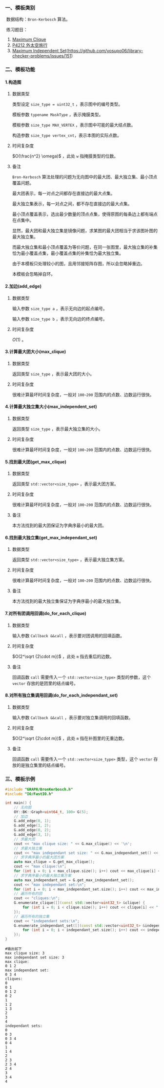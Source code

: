 ### 一、模板类别

​	数据结构：`Bron-Kerbosch` 算法。

​	练习题目：

1. [Maximum Clique](https://acm.hdu.edu.cn/showproblem.php?pid=1530)
2. [P4212 外太空旅行](https://www.luogu.com.cn/problem/P4212)
3. [Maximum Independent Set](https://judge.yosupo.jp/problem/maximum_independent_set)(https://github.com/yosupo06/library-checker-problems/issues/151)


### 二、模板功能

#### 1.构造图

1. 数据类型

   类型设定 `size_type = uint32_t` ，表示图中的编号类型。

   模板参数 `typename MaskType` ，表示掩膜类型。

   模板参数 `size_type MAX_VERTEX` ，表示图中可能的最大结点数。

   构造参数 `size_type vertex_cnt`​ ，表示本图的实际点数。

2. 时间复杂度

   $O(\frac{n^2} \omega)$ ，此处 `w` 指掩膜类型的位数。

3. 备注

   `Bron-Kerbosch` 算法处理的问题为无向图中的最大团、最大独立集、最小顶点覆盖问题。

   最大团表示，每一对点之间都存在直接边的最大点集。
   
   最大独立集表示，每一对点之间，都不存在直接边的最大点集。

   最小顶点覆盖表示，选出最少数量的顶点点集，使得原图的每条边上都有端点在点集中。
   
   显然，最大团和最大独立集是镜像问题，求某图的最大团相当于求该图补图的最大独立集。
   
   而最大独立集和最小顶点覆盖为等价问题，在同一张图里，最大独立集的补集恰为最小覆盖点集，最小覆盖点集的补集恰为最大独立集。
   
   由于本模板只处理较小的图，且用邻接矩阵存图，所以会忽略掉重边。
   
   本模板会忽略掉自环。
   

#### 2.加边(add_edge)

1. 数据类型

   输入参数 `size_type a`​ ，表示无向边的起点编号。

   输入参数 `size_type b` ，表示无向边的终点编号。

2. 时间复杂度

   $O(1)$ 。


#### 3.计算最大团大小(max_clique)

1. 数据类型

   返回类型 `size_type` ，表示最大团的大小。

2. 时间复杂度

   很难计算最坏时间复杂度，一般对 `100~200` 范围内的点数、边数运行很快。

#### 4.计算最大独立集大小(max_independent_set)

1. 数据类型

   返回类型 `size_type` ，表示最大独立集的大小。

2. 时间复杂度

   很难计算最坏时间复杂度，一般对 `100~200` 范围内的点数、边数运行很快。

#### 5.找到最大团(get_max_clique)

1. 数据类型

   返回类型 `std::vector<size_type>` ，表示最大团方案。

2. 时间复杂度

   很难计算最坏时间复杂度，一般对 `100~200` 范围内的点数、边数运行很快。

3. 备注

   本方法找到的最大团保证为字典序最小的最大团。

#### 6.找到最大独立集(get_max_independant_set)

1. 数据类型

   返回类型 `std::vector<size_type>` ，表示最大独立集方案。

2. 时间复杂度

   很难计算最坏时间复杂度，一般对 `100~200` 范围内的点数、边数运行很快。

3. 备注

   本方法找到的最大独立集保证为字典序最小的最大独立集。

#### 7.对所有团调用回调(do_for_each_clique)

1. 数据类型

   输入参数 `Callback &&call` ，表示要对团调用的回填函数。

2. 时间复杂度

    $O(2^\sqrt {2\cdot m})$ ，此处 `m` 指去重后的边数。

3. 备注

   回调函数 `call` 需要传入一个 `std::vector<size_type>` 类型的参数，这个 `vector` 存放的是团里的结点编号。

#### 8.对所有独立集调用回调(do_for_each_independant_set)

1. 数据类型

   输入参数 `Callback &&call` ，表示要对独立集调用的回填函数。

2. 时间复杂度

    $O(2^\sqrt {2\cdot m})$ ，此处 `m` 指在补图里的无重边数。

3. 备注

   回调函数 `call` 需要传入一个 `std::vector<size_type>` 类型，这个 `vector` 存放的是独立集里的结点编号。

### 三、模板示例

```c++
#include "GRAPH/BronKerbosch.h"
#include "IO/FastIO.h"

int main() {
    // 无向图
    OY::BK::Graph<uint64_t, 100> G(5);
    // 加边
    G.add_edge(0, 1);
    G.add_edge(1, 2);
    G.add_edge(0, 2);
    G.add_edge(3, 1);
    // 求最大团
    cout << "max clique size: " << G.max_clique() << '\n';
    // 求最大独立集
    cout << "max independant set size: " << G.max_independant_set() << '\n';
    // 求字典序最小的最大团方案
    auto max_clique = G.get_max_clique();
    cout << "max clique:\n";
    for (int i = 0; i < max_clique.size(); i++) cout << max_clique[i] << " \n"[i == max_clique.size() - 1];
    // 求字典序最小的最大独立集方案
    auto max_independant_set = G.get_max_independant_set();
    cout << "max independant set:\n";
    for (int i = 0; i < max_independant_set.size(); i++) cout << max_independant_set[i] << " \n"[i == max_independant_set.size() - 1];
    // 遍历所有的团
    cout << "cliques:\n";
    G.enumerate_clique([](const std::vector<uint32_t> &clique) {
        for (int i = 0; i < clique.size(); i++) cout << clique[i] << " \n"[i == clique.size() - 1];
    });
    // 遍历所有的独立集
    cout << "independant sets:\n";
    G.enumerate_independant_set([](const std::vector<uint32_t> &independant_set) {
        for (int i = 0; i < independant_set.size(); i++) cout << independant_set[i] << " \n"[i == independant_set.size() - 1];
    });
}
```

```
#输出如下
max clique size: 3
max independant set size: 3
max clique:
0 1 2
max independant set:
0 3 4
cliques:
0
0 1
0 1 2
0 2
1
1 2
1 3
2
3
4
independant sets:
0
0 3
0 3 4
0 4
1
1 4
2
2 3
2 3 4
2 4
3
3 4
4

```

